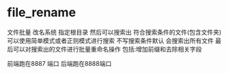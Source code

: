 # file_rename
文件批量 改名系统
指定根目录  然后可以搜索出 符合搜索条件的文件(包含文件夹)  
可以使用简单模式或者正则模式进行搜索  不写搜索条件默认 会搜索出所有文件
最后可以对搜索出的文件进行批量重命名操作 包括:增加前缀和去除相关字段



前端跑在8887 端口  后端跑在8888端口
